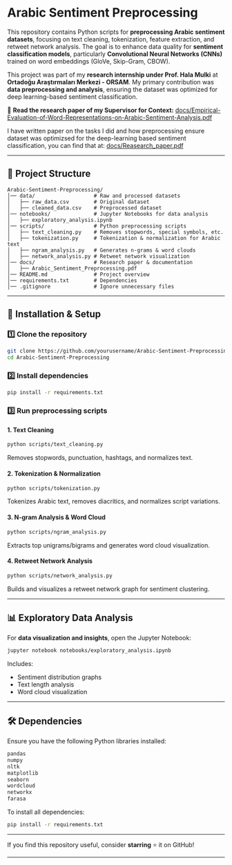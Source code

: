 # Arabic Sentiment Preprocessing  

This repository contains Python scripts for **preprocessing Arabic sentiment datasets**, focusing on text cleaning, tokenization, feature extraction, and retweet network analysis. The goal is to enhance data quality for **sentiment classification models**, particularly **Convolutional Neural Networks (CNNs)** trained on word embeddings (GloVe, Skip-Gram, CBOW).  

This project was part of my **research internship under Prof. Hala Mulki** at **Ortadoğu Araştırmaları Merkezi - ORSAM**. My primary contribution was **data preprocessing and analysis**, ensuring the dataset was optimized for deep learning-based sentiment classification.  

📄 **Read the research paper of my Supervisor for Context:** [docs/Empirical-Evaluation-of-Word-Representations-on-Arabic-Sentiment-Analysis.pdf](docs/Empirical-Evaluation-of-Word-Representations-on-Arabic-Sentiment-Analysis.pdf) 

I have written paper on the tasks I did and how preprocessing ensure dataset was optimizsed for the deep-learning based sentiment classification, you can find that at:  [docs/Reasearch_paper.pdf](docs/Research_paper.pdf) 

---

## 📂 Project Structure  

```
Arabic-Sentiment-Preprocessing/
│── data/                   # Raw and processed datasets
│   ├── raw_data.csv        # Original dataset
│   ├── cleaned_data.csv    # Preprocessed dataset
│── notebooks/              # Jupyter Notebooks for data analysis
│   ├── exploratory_analysis.ipynb  
│── scripts/                # Python preprocessing scripts
│   ├── text_cleaning.py    # Removes stopwords, special symbols, etc.
│   ├── tokenization.py     # Tokenization & normalization for Arabic text
│   ├── ngram_analysis.py   # Generates n-grams & word clouds
│   ├── network_analysis.py # Retweet network visualization
│── docs/                   # Research paper & documentation
│   ├── Arabic_Sentiment_Preprocessing.pdf  
│── README.md               # Project overview
│── requirements.txt        # Dependencies
│── .gitignore              # Ignore unnecessary files
```

---

## 🚀 Installation & Setup  

### 1️⃣ Clone the repository  
```sh
git clone https://github.com/yourusername/Arabic-Sentiment-Preprocessing.git
cd Arabic-Sentiment-Preprocessing
```

### 2️⃣ Install dependencies  
```sh
pip install -r requirements.txt
```

### 3️⃣ Run preprocessing scripts  

#### **1. Text Cleaning**  
```sh
python scripts/text_cleaning.py
```
Removes stopwords, punctuation, hashtags, and normalizes text.  

#### **2. Tokenization & Normalization**  
```sh
python scripts/tokenization.py
```
Tokenizes Arabic text, removes diacritics, and normalizes script variations.  

#### **3. N-gram Analysis & Word Cloud**  
```sh
python scripts/ngram_analysis.py
```
Extracts top unigrams/bigrams and generates word cloud visualization.  

#### **4. Retweet Network Analysis**  
```sh
python scripts/network_analysis.py
```
Builds and visualizes a retweet network graph for sentiment clustering.  

---

## 📊 Exploratory Data Analysis  

For **data visualization and insights**, open the Jupyter Notebook:  

```sh
jupyter notebook notebooks/exploratory_analysis.ipynb
```
Includes:
- Sentiment distribution graphs  
- Text length analysis  
- Word cloud visualization  

---


## 🛠 Dependencies  

Ensure you have the following Python libraries installed:  

```txt
pandas
numpy
nltk
matplotlib
seaborn
wordcloud
networkx
farasa
```

To install all dependencies:  
```sh
pip install -r requirements.txt
```

---
 

If you find this repository useful, consider **starring** ⭐ it on GitHub!  

---


